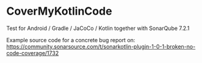 # CoverMyKotlinCode
Test for Android / Gradle / JaCoCo / Kotlin together with SonarQube 7.2.1

Example source code for a concrete bug report on:
https://community.sonarsource.com/t/sonarkotlin-plugin-1-0-1-broken-no-code-coverage/1732
